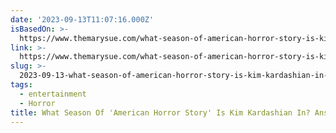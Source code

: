 ```yaml
---
date: '2023-09-13T11:07:16.000Z'
isBasedOn: >-
  https://www.themarysue.com/what-season-of-american-horror-story-is-kim-kardashian-in-answered/
link: >-
  https://www.themarysue.com/what-season-of-american-horror-story-is-kim-kardashian-in-answered/
slug: >-
  2023-09-13-what-season-of-american-horror-story-is-kim-kardashian-in-answered-or-the
tags:
  - entertainment
  - Horror
title: What Season Of 'American Horror Story' Is Kim Kardashian In? Answered | The
---
```


